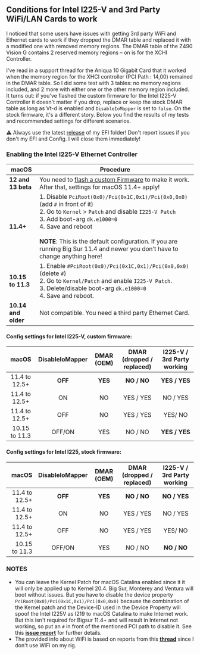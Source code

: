 ## Conditions for Intel I225-V and 3rd Party WiFi/LAN Cards to work
I noticed that some users have issues with getting 3rd party WiFi and Ethernet cards to work if they dropped the DMAR table and replaced it with a modified one with removed memory regions. The DMAR table of the Z490 Vision G contains 2 reserved memory regions – on is for the XCHI Controller. 

I've read in a support thread for the Aniqua 10 Gigabit Card that it worked when the memory region for the XHCI controller (PCI Path : 14,00) remained in the DMAR table. So I did some test with 3 tables: no memory regions included, and 2 more with either one or the other memory region included. It turns out: if you've flashed the custom firmware for the Intel I225-V Controller it doesn't matter if you drop, replace or keep the stock DMAR table as long as Vt-d is enabled and `DisableIoMapper` is set to `false`. On the stock firmware, it's a different story. Below you find the results of my tests and recommended settings for different scenarios.

:warning: Always use the latest [release](https://github.com/5T33Z0/Gigabyte-Z490-Vision-G-Hackintosh-OpenCore/releases) of my EFI folder! Don't report issues if you don't my EFI and Config. I will close them immediately!

### Enabling the Intel I225-V Ethernet Controller

|macOS |Procedure|
|-------------|---------|
**12 and 13 beta**| You need to [flash a custom Firmware](https://github.com/5T33Z0/Gigabyte-Z490-Vision-G-Hackintosh-OpenCore/blob/main/I225-V_FIX.md) to make it work. After that, settings for macOS 11.4+ apply!
**11.4+**|1. Disable `PciRoot(0x0)/Pci(0x1C,0x1)/Pci(0x0,0x0)` (add `#` in front of it)</br>2. Go to `Kernel` > `Patch` and disable `I225-V Patch` </br> 3. Add boot-arg `dk.e1000=0`</br> 4. Save and reboot</br></br>**NOTE**: This is the default configuration. If you are running Big Sur 11.4 and newer you don’t have to change anything here!
**10.15 to 11.3**|1. Enable `#PciRoot(0x0)/Pci(0x1C,0x1)/Pci(0x0,0x0)` (delete `#`)</br> 2. Go to `Kernel/Patch` and enable `I225-V Patch`.</br> 3. Delete/disable boot-arg `dk.e1000=0`</br> 4. Save and reboot.
**10.14 and older**| Not compatible. You need a third party Ethernet Card.
	
#### Config settings for Intel I225-V, custom firmware:

macOS            |DisableIoMapper|DMAR (OEM)|DMAR (dropped / replaced)| I225-V / 3rd Party working|
:---------------:|:-------------:|:--------:|:-----------------------:|:-------------------------:
11.4 to 12.5+    | **OFF**       | **YES**  | **NO / NO**             | **YES / YES**
11.4 to 12.5+    | ON            | NO       | YES / YES               | NO / YES
11.4 to 12.5+    | OFF           | NO       | YES / YES               | YES/ NO
10.15 to 11.3    | OFF/ON        | YES      | NO / NO                 | **YES / YES**

#### Config settings for Intel I225, stock firmware:

macOS         |DisableIoMapper|DMAR (OEM)|DMAR (dropped / replaced)| I225-V / 3rd Party working|
-------------:|:-------------:|:--------:|:-----------------------:|:-----------------:
11.4 to 12.5+ | **OFF**       | **YES**  | **NO / NO**             | **NO / YES**
11.4 to 12.5+ | ON            | NO       | YES / YES               | NO / YES
11.4 to 12.5+ | OFF           | NO       | YES / YES               | YES/ NO
10.15 to 11.3 | OFF/ON        | YES      | NO / NO                 | **NO / NO**

### NOTES
- You can leave the Kernel Patch for macOS Catalina enabled since it it will only be applied up to Kernel 20.4. Big Sur, Monterey and Ventura will boot without issues. But you have to disable the device property `PciRoot(0x0)/Pci(0x1C,0x1)/Pci(0x0,0x0)` because the combination of the Kernel patch and the Device-ID used in the Device Property will spoof the Intel I225V as I219 to macOS Catalina to make Internet work. But this isn't required for Bigsur 11.4+ and will result in Internet not working, so put an `#` in front of the mentioned PCI path to disable it. See this [**issue report**](https://github.com/dortania/bugtracker/issues/213) for further details.
- The provided info about WiFi is based on reports from this [**thread**](https://www.insanelymac.com/forum/topic/348493-discussion-intel-i225-v-on-macos-monterey/) since I don't use WiFi on my rig.
